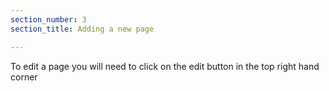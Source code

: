 ```yaml
---
section_number: 3
section_title: Adding a new page

---
```


To edit a page you will need to click on the edit button in the top right hand corner
